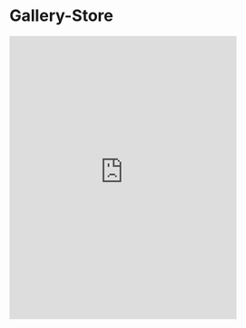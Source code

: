 <!-- @format -->

# Gallery-Store





<iframe width="400" height="500" frameborder="0" src="https://www.bbc.com/news/av-embeds/64353334"></iframe>